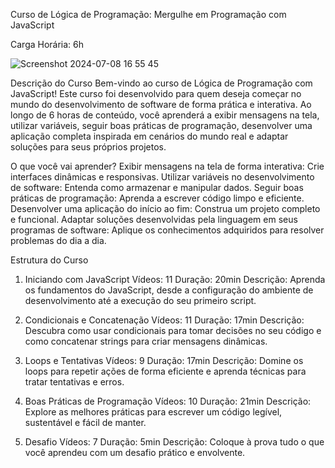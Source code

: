 Curso de Lógica de Programação: Mergulhe em Programação com JavaScript

Carga Horária: 6h

![Screenshot 2024-07-08 16 55 45](https://github.com/alinemello29/JavaScript-Curso/assets/109696840/62234208-9c3a-4336-b5d0-ff0a575ac43e)


Descrição do Curso
Bem-vindo ao curso de Lógica de Programação com JavaScript! Este curso foi desenvolvido para quem deseja começar no mundo do desenvolvimento de software de forma prática e interativa. Ao longo de 6 horas de conteúdo, você aprenderá a exibir mensagens na tela, utilizar variáveis, seguir boas práticas de programação, desenvolver uma aplicação completa inspirada em cenários do mundo real e adaptar soluções para seus próprios projetos.

O que você vai aprender?
Exibir mensagens na tela de forma interativa: Crie interfaces dinâmicas e responsivas.
Utilizar variáveis no desenvolvimento de software: Entenda como armazenar e manipular dados.
Seguir boas práticas de programação: Aprenda a escrever código limpo e eficiente.
Desenvolver uma aplicação do início ao fim: Construa um projeto completo e funcional.
Adaptar soluções desenvolvidas pela linguagem em seus programas de software: Aplique os conhecimentos adquiridos para resolver problemas do dia a dia.


Estrutura do Curso

1. Iniciando com JavaScript
Vídeos: 11
Duração: 20min
Descrição: Aprenda os fundamentos do JavaScript, desde a configuração do ambiente de desenvolvimento até a execução do seu primeiro script.

2. Condicionais e Concatenação
Vídeos: 11
Duração: 17min
Descrição: Descubra como usar condicionais para tomar decisões no seu código e como concatenar strings para criar mensagens dinâmicas.

3. Loops e Tentativas
Vídeos: 9
Duração: 17min
Descrição: Domine os loops para repetir ações de forma eficiente e aprenda técnicas para tratar tentativas e erros.

4. Boas Práticas de Programação
Vídeos: 10
Duração: 21min
Descrição: Explore as melhores práticas para escrever um código legível, sustentável e fácil de manter.

5. Desafio
Vídeos: 7
Duração: 5min
Descrição: Coloque à prova tudo o que você aprendeu com um desafio prático e envolvente.
